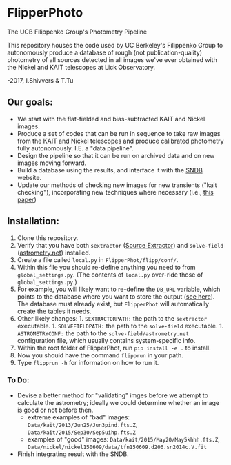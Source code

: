 # FlipperPhoto
The UCB Filippenko Group's Photometry Pipeline

This repository houses the code used by UC Berkeley's Filippenko Group
to autonomously produce a database of rough (not publication-quality) photometry
of all sources detected in all images we've ever obtained with the Nickel
and KAIT telescopes at Lick Observatory.

-2017, I.Shivvers & T.Tu


## Our goals:

 - We start with the flat-fielded and bias-subtracted KAIT and Nickel images. 
 - Produce a set of codes that can be run in sequence to take
   raw images from the KAIT and Nickel telescopes and produce
   calibrated photometry fully autonomously.  I.E. a "data pipeline".
  - Design the pipeline so that it can be run on archived data and on new
    images moving forward.
 - Build a database using the results, and interface it with the
   [SNDB](http://heracles.astro.berkeley.edu/sndb/) website.
 - Update our methods of checking new images for new transients ("kait checking"),
   incorporating new techniques where necessary 
   (i.e., [this paper](http://adsabs.harvard.edu/cgi-bin/nph-data_query?bibcode=2016arXiv160102655Z&db_key=PRE&link_type=ABSTRACT&high=5370fb403432352))

## Installation:

 1. Clone this repository.
 1. Verify that you have both ``sextractor`` ([Source Extractor](http://www.astromatic.net/software/sextractor)) and ``solve-field`` ([astrometry.net](http://astrometry.net/)) installed.
 1. Create a file called ``local.py`` in ``FlipperPhot/flipp/conf/``. 
   1. Within this file you should re-define anything you need to from ``global_settings.py``. (The contents of ``local.py`` over-ride those of ``global_settings.py``.)
   1. For example, you will likely want to re-define the ``DB_URL`` variable, which points to the database where you want to store the output ([see here](http://docs.sqlalchemy.org/en/latest/core/engines.html)). The database must already exist, but ``FlipperPhot`` will automatically create the tables it needs.
   1. Other likely changes:
     1. ``SEXTRACTORPATH:`` the path to the ``sextractor`` executable.
     1. ``SOLVEFIELDPATH:`` the path to the ``solve-field`` executable.
     1. ``ASTROMETRYCONF:`` the path to the ``solve-field/astrometry.net`` configuration file, which usually contains system-specific info.
 1. Within the root folder of FlipperPhot, run ``pip install -e .`` to install.
   1. Now you should have the command ``flipprun`` in your path.
   1. Type ``flipprun -h`` for information on how to run it.

### To Do:

- Devise a better method for "validating" imges before we attempt to calculate the astrometry; ideally we could determine whether an image is good or not before then.
  - extreme examples of "bad" images: ``Data/kait/2013/Jun25/Jun3pind.fts.Z``, ``Data/kait/2015/Sep30/Sep5uihp.fts.Z``
  - examples of "good" images: ``Data/kait/2015/May20/May5khhh.fts.Z``, ``Data/nickel/nickel150609/data/tfn150609.d206.sn2014c.V.fit``
- Finish integrating result with the SNDB.